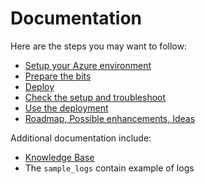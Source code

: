 # Documentation

Here are the steps you may want to follow:

- [Setup your Azure environment](env.md)
- [Prepare the bits](bits.md)
- [Deploy](deploy.md)
- [Check the setup and troubleshoot](check.md)
- [Use the deployment](use.md)
- [Roadmap, Possible enhancements, Ideas](roadmap.md)

Additional documentation include:
- [Knowledge Base](KB.md)
- The `sample_logs` contain example of logs